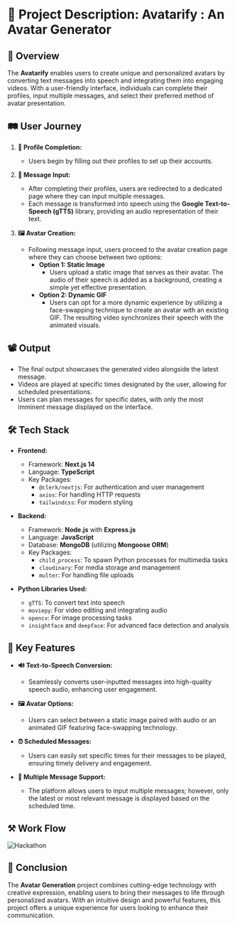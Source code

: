 # 🎨 Project Description: Avatarify : An Avatar Generator

## 🌟 Overview
The **Avatarify** enables users to create unique and personalized avatars by converting text messages into speech and integrating them into engaging videos. With a user-friendly interface, individuals can complete their profiles, input multiple messages, and select their preferred method of avatar presentation.

## 🛤️ User Journey

1. **👤 Profile Completion:** 
   - Users begin by filling out their profiles to set up their accounts.
  
2. **💬 Message Input:**
   - After completing their profiles, users are redirected to a dedicated page where they can input multiple messages.
   - Each message is transformed into speech using the **Google Text-to-Speech (gTTS)** library, providing an audio representation of their text.

3. **🖼️ Avatar Creation:**
   - Following message input, users proceed to the avatar creation page where they can choose between two options:
     - **Option 1: Static Image**
       - Users upload a static image that serves as their avatar. The audio of their speech is added as a background, creating a simple yet effective presentation.
     - **Option 2: Dynamic GIF**
       - Users can opt for a more dynamic experience by utilizing a face-swapping technique to create an avatar with an existing GIF. The resulting video synchronizes their speech with the animated visuals.

## 📽️ Output
- The final output showcases the generated video alongside the latest message. 
- Videos are played at specific times designated by the user, allowing for scheduled presentations.
- Users can plan messages for specific dates, with only the most imminent message displayed on the interface.

## 🛠️ Tech Stack

- **Frontend:** 
  - Framework: **Next.js 14**
  - Language: **TypeScript**
  - Key Packages:
    - `@clerk/nextjs`: For authentication and user management
    - `axios`: For handling HTTP requests
    - `tailwindcss`: For modern styling

- **Backend:** 
  - Framework: **Node.js** with **Express.js**
  - Language: **JavaScript**
  - Database: **MongoDB** (utilizing **Mongoose ORM**)
  - Key Packages:
    - `child_process`: To spawn Python processes for multimedia tasks
    - `cloudinary`: For media storage and management
    - `multer`: For handling file uploads

- **Python Libraries Used:** 
  - `gTTS`: To convert text into speech
  - `moviepy`: For video editing and integrating audio
  - `opencv`: For image processing tasks
  - `insightface` and `deepface`: For advanced face detection and analysis

## 🚀 Key Features

- **🔊 Text-to-Speech Conversion:** 
  - Seamlessly converts user-inputted messages into high-quality speech audio, enhancing user engagement.

- **🖼️ Avatar Options:** 
  - Users can select between a static image paired with audio or an animated GIF featuring face-swapping technology.

- **⏰ Scheduled Messages:** 
  - Users can easily set specific times for their messages to be played, ensuring timely delivery and engagement.

- **📩 Multiple Message Support:** 
  - The platform allows users to input multiple messages; however, only the latest or most relevant message is displayed based on the scheduled time.
    
## ⚒️ Work Flow
![Hackathon](https://github.com/user-attachments/assets/9307cf91-78d5-472d-b1b0-7bfd4e7d91e9)


## 🎯 Conclusion
The **Avatar Generation** project combines cutting-edge technology with creative expression, enabling users to bring their messages to life through personalized avatars. With an intuitive design and powerful features, this project offers a unique experience for users looking to enhance their communication.



